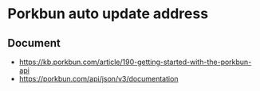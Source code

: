 # Porkbun auto update address

## Document
  - https://kb.porkbun.com/article/190-getting-started-with-the-porkbun-api
  - https://porkbun.com/api/json/v3/documentation
